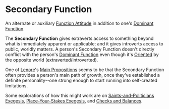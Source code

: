 # Secondary Function

An alternate or auxiliary [Function Attitude](../../) in addition to one's [Dominant Function](../dominant-function.md).&#x20;

The **Secondary Function** gives extraverts access to something beyond what is immediately apparent or applicable; and it gives introverts access to public, worldly matters. A person's Secondary Function doesn't directly conflict with the person's [Dominant Function](../dominant-function.md) even though it's [Oriented](../../../../sign-interpretation/orienting/) by the opposite world (extraverted/introverted).

One of [Lenore](../../../../people-and-systems/lenore-thomson.md)'s [Main Propositions](../../../main-propositions.md) seems to be that the Secondary Function often provides a person's main path of growth, once they've established a definite personality--one strong enough to start running into self-created limitations.&#x20;

Some explorations of how this might work are on [Saints-and-Politicians Exegesis](../../../../exegeses-and-hypotheses/introversion-extraversion/saints-and-politicians-exegesis.md), [Place-Your-Stakes Exegesis](../../../../exegeses-and-hypotheses/introversion-extraversion/place-your-stakes-exegesis.md), and [Checks and Balances](../../../../far-flung-explorations/checks-and-balances.md).

